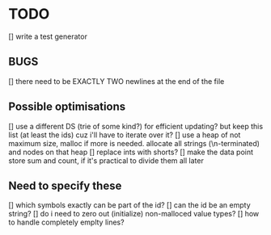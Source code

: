 # TODO

[] write a test generator

## BUGS

[] there need to be EXACTLY TWO newlines at the end of the file

## Possible optimisations

[] use a different DS (trie of some kind?) for efficient updating? but keep this list (at least the ids) cuz i'll have to iterate over it?
[] use a heap of not maximum size, malloc if more is needed. allocate all strings (\n-terminated) and nodes on that heap
[] replace ints with shorts?
[] make the data point store sum and count, if it's practical to divide them all later

## Need to specify these

[] which symbols exactly can be part of the id?
[] can the id be an empty string?
[] do i need to zero out (initialize) non-malloced value types?
[] how to handle completely emplty lines?
